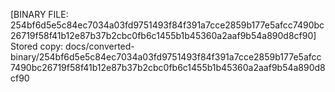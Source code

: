 [BINARY FILE: 254bf6d5e5c84ec7034a03fd9751493f84f391a7cce2859b177e5afcc7490bc26719f58f41b12e87b37b2cbc0fb6c1455b1b45360a2aaf9b54a890d8cf90]
Stored copy: docs/converted-binary/254bf6d5e5c84ec7034a03fd9751493f84f391a7cce2859b177e5afcc7490bc26719f58f41b12e87b37b2cbc0fb6c1455b1b45360a2aaf9b54a890d8cf90
